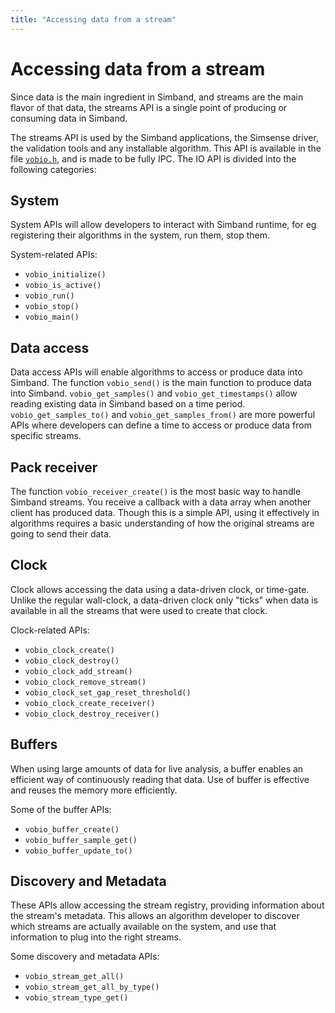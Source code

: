 ```yaml
---
title: "Accessing data from a stream"
---
```


# Accessing data from a stream

Since data is the main ingredient in Simband, and streams are the main flavor of that data, the streams API is a single point of producing or consuming data in Simband.

The streams API is used by the Simband applications, the Simsense driver, the validation tools and any installable algorithm.
This API is available in the file [`vobio.h`][1], and is made to be fully IPC. The IO API is divided into the following categories:

## System
System APIs will allow developers to interact with Simband runtime, for eg registering their algorithms in the system, run them, stop them.

System-related APIs:

 - `vobio_initialize()`
 - `vobio_is_active()`
 - `vobio_run()`
 - `vobio_stop()`
 - `vobio_main()`

## Data access
Data access APIs will enable algorithms to access or produce data into Simband.
The function `vobio_send()` is the main function to produce data into Simband.
`vobio_get_samples()` and `vobio_get_timestamps()` allow reading existing data in Simband based on a time period. `vobio_get_samples_to()` and `vobio_get_samples_from()` are more powerful APIs where developers can define a time to access or produce data from specific streams.

## Pack receiver
The function `vobio_receiver_create()` is the most basic way to handle Simband streams. You receive a callback with a data array when another client has produced data.
Though this is a simple API, using it effectively in algorithms requires a basic understanding of how the original streams are going to send their data.

## Clock
Clock allows accessing the data using a data-driven clock, or time-gate. Unlike the regular wall-clock, a data-driven clock only "ticks" when data is available in all the streams that were used to create that clock.

Clock-related APIs:

- `vobio_clock_create()`
- `vobio_clock_destroy()`
- `vobio_clock_add_stream()`
- `vobio_clock_remove_stream()`
- `vobio_clock_set_gap_reset_threshold()`
- `vobio_clock_create_receiver()`
- `vobio_clock_destroy_receiver()`

## Buffers
When using large amounts of data for live analysis, a buffer enables an efficient way of continuously reading that data. Use of buffer is effective and reuses the memory more efficiently.

Some of the buffer APIs:

- `vobio_buffer_create()`
- `vobio_buffer_sample_get()`
- `vobio_buffer_update_to()`

## Discovery and Metadata
These APIs allow accessing the stream registry, providing information about the stream's metadata. This allows an algorithm developer to discover which streams are actually available on the system, and use that information to plug into the right streams. 

Some discovery and metadata APIs:

- `vobio_stream_get_all()`
- `vobio_stream_get_all_by_type()`
- `vobio_stream_type_get()`

[1]: /simband/simband-documentation/simband-api.html "Simband API"
